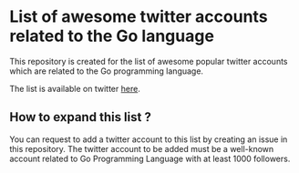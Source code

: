 # List of awesome twitter accounts related to the Go language

This repository is created for the list of awesome popular twitter accounts which are related to the Go programming language.

The list is available on twitter [here](https://twitter.com/i/lists/1411589529736077313?s=20).

## How to expand this list ?

You can request to add a twitter account to this list by creating an issue in this repository. The twitter account to be added must be a well-known account related to Go Programming Language with at least 1000 followers.
